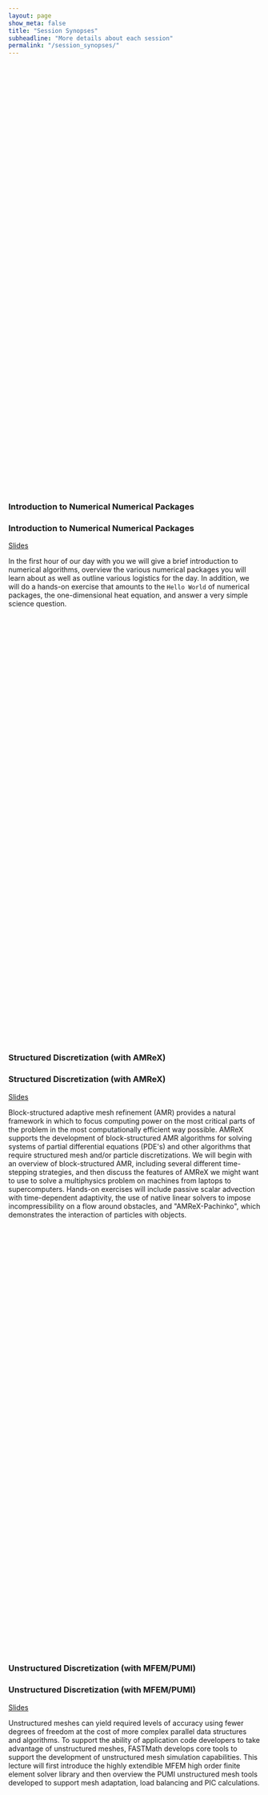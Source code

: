 ```yaml
---
layout: page
show_meta: false
title: "Session Synopses"
subheadline: "More details about each session"
permalink: "/session_synopses/"
---
```


<br><br><br><br><br><br><br><br><br><br><br><br><br><br><br><br><br><br><br><br><br><br><br><br><br>
<br><br><br><br><br><br><br><br><br><br><br><br><br><br><br><br><br><br><br><br><br><br><br><br><br>

### Introduction to Numerical Numerical Packages
### Introduction to Numerical Numerical Packages
[Slides]()

In the first hour of our day with you we will give a brief introduction
to numerical algorithms, overview the various numerical packages you will
learn about as well as outline various logistics for the day. In addition,
we will do a hands-on exercise that amounts to the `Hello World` of numerical
packages, the one-dimensional heat equation, and answer a very simple
science question.

<br><br><br><br><br><br><br><br><br><br><br><br><br><br><br><br><br><br><br><br><br><br><br><br><br>
<br><br><br><br><br><br><br><br><br><br><br><br><br><br><br><br><br><br><br><br><br><br><br><br><br>

### Structured Discretization (with AMReX)
### Structured Discretization (with AMReX)
[Slides](../files/ATPESC-2020-Track-5-Talk-2-AlmgrenAndWilcox-StructuredDiscretizationAMReX.pdf)

Block-structured adaptive mesh refinement (AMR) provides a natural framework
in which to focus computing power on the most critical parts of the problem in
the most computationally efficient way possible.  AMReX supports the development
of block-structured AMR algorithms for solving systems of partial differential
equations (PDE's) and other algorithms that require structured mesh and/or
particle discretizations.   We will begin with an overview of block-structured
AMR, including several different time-stepping strategies, and then discuss the
features of AMReX we might want to use to solve a multiphysics problem on
machines from laptops to supercomputers.  Hands-on exercises will include passive
scalar advection with time-dependent adaptivity,  the use of native linear
solvers to impose incompressibility on a flow around obstacles, and
"AMReX-Pachinko", which demonstrates the interaction of particles with objects.

<br><br><br><br><br><br><br><br><br><br><br><br><br><br><br><br><br><br><br><br><br><br><br><br><br>
<br><br><br><br><br><br><br><br><br><br><br><br><br><br><br><br><br><br><br><br><br><br><br><br><br>

### Unstructured Discretization (with MFEM/PUMI)
### Unstructured Discretization (with MFEM/PUMI)
[Slides](../files/ATPESC-2020-Track-5-Talk-3-FisherAndShepherd-MFEM+PUMI.pdf)

Unstructured meshes can yield required levels of accuracy using fewer degrees of
freedom at the cost of more complex parallel data structures and algorithms. To
support the ability of application code developers to take advantage of unstructured
meshes, FASTMath develops core tools to support the development of unstructured
mesh simulation capabilities. This lecture will first introduce the highly extendible
MFEM high order finite element solver library and then overview the PUMI unstructured
mesh tools developed to support mesh adaptation, load balancing and PIC calculations. 

<br><br><br><br><br><br><br><br><br><br><br><br><br><br><br><br><br><br><br><br><br><br><br><br><br>
<br><br><br><br><br><br><br><br><br><br><br><br><br><br><br><br><br><br><br><br><br><br><br><br><br>

### Nonlinear Solvers (with PETSc)
### Nonlinear Solvers (with PETSc)
[Slides](../files/ATPESC-2020-Track-5-Talk-7-Mills-NonlinearSolversPETSc.pdf)

We will begin with a quick overview of iterative solvers for nonlinear systems,
and then take a deeper look into Newton-Krylov methods and how to use them via
the PETSc Scalable Nonlinear Equation Solvers (SNES) component. We will do
some hands-on exploration with a classic computational fluid dynamics benchmark,
the lid-driven cavity problem. We will end by looking at how nonlinear composition
and preconditioning can be used to construct a wide array of nonlinear solvers from
the algorithmic building blocks in SNES, and demonstrate how these techniques can
handle particularly difficult nonlinearities.

<br><br><br><br><br><br><br><br><br><br><br><br><br><br><br><br><br><br><br><br><br><br><br><br><br>
<br><br><br><br><br><br><br><br><br><br><br><br><br><br><br><br><br><br><br><br><br><br><br><br><br>

### Time Integration (with SUNDIALS)
### Time Integration (with SUNDIALS)
[Slides](../files/ATPESC-2020-Track-5-Talk-8-Reynolds-TimeIntegrationSUNDIALS.pdf)

In this lecture we will discuss the role and impact of high order, adaptive, and
flexible time integration libraries in solution accuracy and computational
efficiency of large-scale simulations.  Due to the wide variety of
backgrounds among ATPESC participants, we will briefly discuss

* the location of time integrators in the HPC landscape, and their reliance on scalable nonlinear and linear solver libraries,
* the different categories of time integration methods (explicit/implicit/IMEX),
* the basic theoretical properties of time integration methods (order of accuracy, linear stability),
* the role of temporal adaptivity for improving accuracy and efficiency,
* an overview of DOE time integration packages.

We will spend approximately half of the time period in lecture, followed by
hands-on exercises that examine stability, accuracy, temporal adaptivity,
and the role of problem-specific preconditioning.  All of the hands-on
exercises focus on time-dependent PDEs, and use the SUNDIALS' ARKODE
library for time integration, along with the AMReX library for spatial
semi-discretization.


<br><br><br><br><br><br><br><br><br><br><br><br><br><br><br><br><br><br><br><br><br><br><br><br><br>
<br><br><br><br><br><br><br><br><br><br><br><br><br><br><br><br><br><br><br><br><br><br><br><br><br>

### Iterative Solvers & Preconditioners (with MueLu)
### Iterative Solvers & Preconditioners (with MueLu)
[Slides](../files/ATPESC-2020-Track-5-Talk-5-HuAndGlusa-IterativeSolversPreconditioners.pdf)

In this session, attendees will learn about linear solvers and preconditioners
available in the Trilinos project.  We will focus on Krylov solvers such
as conjugate gradients (CG) and generalized minimum residual (GMRES); simple
preconditioners like Jacobi, Gauss-Seidel, and Chebyshev polynomials; and
scalable aggregation-based algebraic multigrid preconditioning.  The two
hands-on lessons will provide an opportunity to run a variety of stand-alone
examples that demonstrate some of the many Trilinos solver capabilities on a
model linear problem.

<br><br><br><br><br><br><br><br><br><br><br><br><br><br><br><br><br><br><br><br><br><br><br><br><br>
<br><br><br><br><br><br><br><br><br><br><br><br><br><br><br><br><br><br><br><br><br><br><br><br><br>

### Iterative Solvers & Algebraic Multigrid (with Hypre)
### Iterative Solvers & Algebraic Multigrid (with Hypre)
[Slides](../files/ATPESC-2020-Track-5-Talk-6-Yang-IterativeSolversHYPRE.pdf)

This session will present the basic concepts of iterative linear solvers with focus on
Krylov solvers, including the generalized minimum residual method (GMRES),
preconditioning and algebraic multigrid (AMG) methods. We will provide a brief
description of the high performance linear solvers library hypre, its
interfaces, and its most used multigrid solvers, BoomerAMG and PFMG, including
a brief discussion of the effect of their data structures on performance.
The lesson includes hands-on examples with structured and unstructured solvers
from the hypre library applied to several test problems.
 

<br><br><br><br><br><br><br><br><br><br><br><br><br><br><br><br><br><br><br><br><br><br><br><br><br>
<br><br><br><br><br><br><br><br><br><br><br><br><br><br><br><br><br><br><br><br><br><br><br><br><br>

### Optimization (with Tao)
### Optimization (with Tao)
[Slides](../files/ATPESC-2020-Track-5-Talk-9-Dener-OptimizationTAO.pdf)

This lecture will provide an introduction to numerical optimization with a
theoretical focus on simulation-based problems. We will introduce the user
interfaces for the Toolkit for Advanced Optimization (Tao) package within
the PETSc library and exercise several gradient-based algorithms on scalable
synthetic test problems. We will observe and discuss the relative convergence
of different classes of algorithms and sensitivity analysis methods in a
parallel environment.

<br><br><br><br><br><br><br><br><br><br><br><br><br><br><br><br><br><br><br><br><br><br><br><br><br>
<br><br><br><br><br><br><br><br><br><br><br><br><br><br><br><br><br><br><br><br><br><br><br><br><br>

### Direct Solvers (with SuperLU/Strumpack)
### Direct Solvers (with SuperLU/Strumpack)
[Slides](../files/ATPESC-2020-Track-5-Talk-4-LiAndGhysels-DirectSolvers.pdf)

Direct Solvers are presented in three different time slots, each with a slightly
different emphasis...

* Session 1 (10:30am-11:30am):
  * Sparse direct solvers (both SuperLU and Strumpack), 30 minutes  (Sherry)
  * Low rank approximation techniques in Strumpack, 15 minutes (Pieter)
  * SuperLU hands-on demo, 15 minutes (Sherry)

* Session 2 (11:45am-12:45pm):
  * Sparse direct solvers (both SuperLU and Strumpack), 30 minutes  (Sherry)
  * Low rank approximation techniques in Strumpack, 15 minutes (Pieter)
  * Strumpack hands-on demo, 15 minutes (Pieter)

* Session 4 (3:40pm - 4:30pm):
  * Sparse direct solvers (both SuperLU and Strumpack), 30 minutes  (Sherry)
  * Low rank approximation techniques in Strumpack, 15 minutes (Pieter)
  * Q&A.  (Sherry, Pieter)

<br><br><br><br><br><br><br><br><br><br><br><br><br><br><br><br><br><br><br><br><br><br><br><br><br>
<br><br><br><br><br><br><br><br><br><br><br><br><br><br><br><br><br><br><br><br><br><br><br><br><br>

### Working with Numerical Packages in Practice
### Working with Numerical Packages in Practice
[Slides](../files/ATPESC-2020-Track-5-Talk-1-McInnesAndMiller-IntroToNumericalSoftware.pdf)

Developing high-quality, large-scale scientific computing applications in science and
engineering involves expertise in many areas. Typically, no one person or group has
all of the essential expertise and skills. Numerical software libraries and packages
are a key way we share capability and know-how. Learning to leverage numerical
packages to address new scientific computing challenges is part of becoming a member of
the scientific computing community. In this wrap-up session of the day, we
breifly discuss key tradeoffs in using numerical packages in practice.

<br><br><br><br><br><br><br><br><br><br><br><br><br><br><br><br><br><br><br><br><br><br><br><br><br>
<br><br><br><br><br><br><br><br><br><br><br><br><br><br><br><br><br><br><br><br><br><br><br><br><br>

### Panel - Contributing to the Numerical Package Community
### Panel - Contributing to the Numerical Package Community

This will be a 45 minute panel question and answer period for ATPESC learners to ask
questions about working with numerical package and the community of numerical package
developers. If you have question(s) you know you would like to ask, we encourage attendees
to submit questions *ahead* of time via the
[submission form](https://docs.google.com/forms/d/e/1FAIpQLScFAHguSG6m7H9lfjfSTSyOm1RZc1Mcc1N9aEAUyx4GTXpDhA/viewform?usp=sf_link).
However, we expect there will also be ample opportunty to indicate your desire to ask
questions via the main (Ampitheater) [slack channel](https://join.slack.com/share/zt-g2iz7j9z-DlNMA~iDqAg9Q4AbaU6Lmg),
and then you may be called upon to un-mute and ask your question.

<br><br><br><br><br><br><br><br><br><br><br><br><br><br><br><br><br><br><br><br><br><br><br><br><br>
<br><br><br><br><br><br><br><br><br><br><br><br><br><br><br><br><br><br><br><br><br><br><br><br><br>

### SME Speed Dating OPTIONAL ACTIVITY
### SME Speed Dating OPTIONAL ACTIVITY

This is an opportunity for you to meet and talk (1-on-1 or sometimes 2-on-1) with subject matter experts
(SMEs) about their work and numerical packages they support. Each *speed date* will be a 20 minute Zoom
meeting where you will be un-muted and able to have a conversation with an SME. Attendees may select up to
3 SMEs they would like to meet using
[this form](https://docs.google.com/forms/d/e/1FAIpQLSe73POCve2GDFeE5n-07tODaCNsZQlz_v7sS8qUVRvkc2FuaA/viewform?usp=sf_link)
Requests will be accomodated on a first-come, first-served basis until all available slots are taken.
So, be sure to make your selections early in the day and no later than the end of the afternoon break,
3:40 PM CDT.

<br><br><br><br><br><br><br><br><br><br><br><br><br><br><br><br><br><br><br><br><br><br><br><br><br>
<br><br><br><br><br><br><br><br><br><br><br><br><br><br><br><br><br><br><br><br><br><br><br><br><br>
